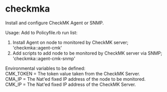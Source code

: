 # checkmka

Install and configure CheckMK Agent or SNMP.

Usage:
Add to Policyfile.rb run list:
1) Install Agent on node to monitored by CheckMK server;<br/>
  'checkmka::agent-cmk'
2) Add scripts to add node to be monitored by CheckMK server via SNMP;<br/>
  'checkmka::agent-cmk-snmp'

Environmental variables to be defined:<br/>
CMK_TOKEN = The token value taken from the CheckMK Server.<br/>
CMA_IP    = The Nat'ed fixed IP address of the node to be monitored.<br/>
CMK_IP    = The Nat'ed fixed IP address of the CheckMK Server.
